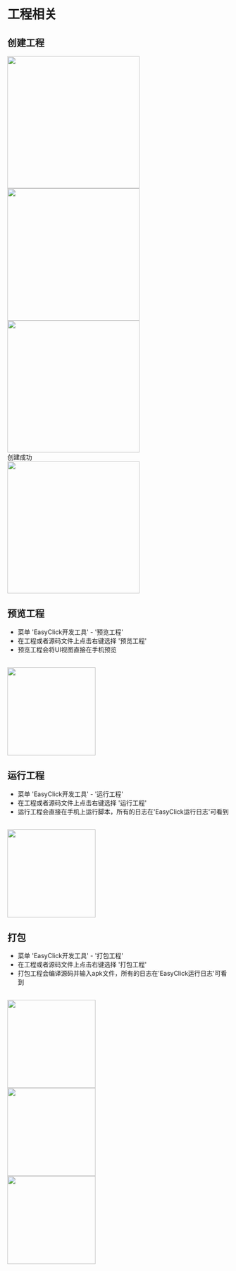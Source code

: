 
# 工程相关
## 创建工程
<img src='/zh-cn/images/project-1.jpg' width='300'>
<br/>
<img src='/zh-cn/images/getstart-3.jpg' width='300' >
<br/>
<img src='/zh-cn/images/getstart-4.jpg' width='300' >

<br/>
创建成功
<br/>
<img src='/zh-cn/images/project-end.jpg' width='300' >

## 预览工程
- 菜单 'EasyClick开发工具' - '预览工程'
- 在工程或者源码文件上点击右键选择 '预览工程'
- 预览工程会将UI视图直接在手机预览
<br/>
<img src='/zh-cn/images/getstart-6.jpg' width='200'>

## 运行工程
- 菜单 'EasyClick开发工具' - '运行工程'
- 在工程或者源码文件上点击右键选择 '运行工程'
- 运行工程会直接在手机上运行脚本，所有的日志在'EasyClick运行日志'可看到
<br/>
<img src='/zh-cn/images/getstart-7.jpg' width='200'>

## 打包

- 菜单 'EasyClick开发工具' - '打包工程'
- 在工程或者源码文件上点击右键选择 '打包工程'
- 打包工程会编译源码并输入apk文件，所有的日志在'EasyClick运行日志'可看到
<br/>
<img src='/zh-cn/images/project-pkg-1.jpg' width='200'>
<br/>
<img src='/zh-cn/images/project-pkg-2.jpg' width='200'>
<br/>
<img src='/zh-cn/images/project-pkg-3.jpg' width='200'>
